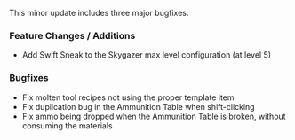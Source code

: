 This minor update includes three major bugfixes.

### Feature Changes / Additions

- Add Swift Sneak to the Skygazer max level configuration (at level 5)

### Bugfixes

- Fix molten tool recipes not using the proper template item
- Fix duplication bug in the Ammunition Table when shift-clicking
- Fix ammo being dropped when the Ammunition Table is broken, without consuming the materials